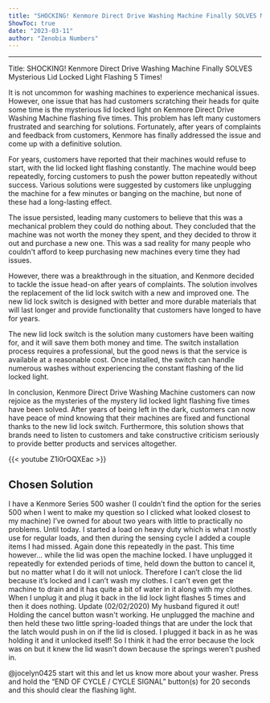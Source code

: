 ```yaml
---
title: "SHOCKING! Kenmore Direct Drive Washing Machine Finally SOLVES Mysterious Lid Locked Light Flashing 5 Times!"
ShowToc: true 
date: "2023-03-11"
author: "Zenobia Numbers"
---
```

*****
Title: SHOCKING! Kenmore Direct Drive Washing Machine Finally SOLVES Mysterious Lid Locked Light Flashing 5 Times!

It is not uncommon for washing machines to experience mechanical issues. However, one issue that has had customers scratching their heads for quite some time is the mysterious lid locked light on Kenmore Direct Drive Washing Machine flashing five times. This problem has left many customers frustrated and searching for solutions. Fortunately, after years of complaints and feedback from customers, Kenmore has finally addressed the issue and come up with a definitive solution.

For years, customers have reported that their machines would refuse to start, with the lid locked light flashing constantly. The machine would beep repeatedly, forcing customers to push the power button repeatedly without success. Various solutions were suggested by customers like unplugging the machine for a few minutes or banging on the machine, but none of these had a long-lasting effect.

The issue persisted, leading many customers to believe that this was a mechanical problem they could do nothing about. They concluded that the machine was not worth the money they spent, and they decided to throw it out and purchase a new one. This was a sad reality for many people who couldn't afford to keep purchasing new machines every time they had issues.

However, there was a breakthrough in the situation, and Kenmore decided to tackle the issue head-on after years of complaints. The solution involves the replacement of the lid lock switch with a new and improved one. The new lid lock switch is designed with better and more durable materials that will last longer and provide functionality that customers have longed to have for years.

The new lid lock switch is the solution many customers have been waiting for, and it will save them both money and time. The switch installation process requires a professional, but the good news is that the service is available at a reasonable cost. Once installed, the switch can handle numerous washes without experiencing the constant flashing of the lid locked light.

In conclusion, Kenmore Direct Drive Washing Machine customers can now rejoice as the mysteries of the mystery lid locked light flashing five times have been solved. After years of being left in the dark, customers can now have peace of mind knowing that their machines are fixed and functional thanks to the new lid lock switch. Furthermore, this solution shows that brands need to listen to customers and take constructive criticism seriously to provide better products and services altogether.

{{< youtube Z1i0rOQXEac >}} 



## Chosen Solution
 I have a Kenmore Series 500 washer (I couldn’t find the option for the series 500 when I went to make my question so I clicked what looked closest to my machine) I’ve owned for about two years with little to practically no problems. Until today. I started a load on heavy duty which is what I mostly use for regular loads, and then during the sensing cycle I added a couple items I had missed. Again done this repeatedly in the past. This time however… while the lid was open the machine locked. I have unplugged it repeatedly for extended periods of time, held down the button to cancel it, but no matter what I do it will not unlock. Therefore I can’t close the lid because it’s locked and I can’t wash my clothes. I can’t even get the machine to drain and it has quite a bit of water in it along with my clothes. When I unplug it and plug it back in the lid lock light flashes 5 times and then it does nothing.
Update (02/02/2020)
My husband figured it out! Holding the cancel button wasn't working. He unplugged the machine and then held these two little spring-loaded things that are under the lock that the latch would push in on if the lid is closed. I plugged it back in as he was holding it and it unlocked itself!
So I think it had the error because the lock was on but it knew the lid wasn't down because the springs weren't pushed in.

 @jocelyn0425 start wit this and let us know more about your washer. Press and hold the “END OF CYCLE / CYCLE SIGNAL” button(s) for 20 seconds and this should clear the flashing light.




